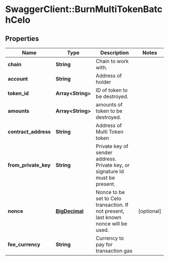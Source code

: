 # SwaggerClient::BurnMultiTokenBatchCelo

## Properties
Name | Type | Description | Notes
------------ | ------------- | ------------- | -------------
**chain** | **String** | Chain to work with. | 
**account** | **String** | Address of holder | 
**token_id** | **Array&lt;String&gt;** | ID of token to be destroyed. | 
**amounts** | **Array&lt;String&gt;** | amounts of token to be destroyed. | 
**contract_address** | **String** | Address of Multi Token token | 
**from_private_key** | **String** | Private key of sender address. Private key, or signature Id must be present. | 
**nonce** | [**BigDecimal**](BigDecimal.md) | Nonce to be set to Celo transaction. If not present, last known nonce will be used. | [optional] 
**fee_currency** | **String** | Currency to pay for transaction gas | 


